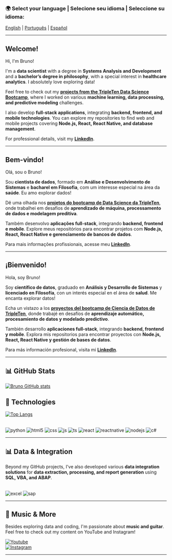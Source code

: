 ### 🌍 Select your language | Selecione seu idioma | Seleccione su idioma:
[English](#welcome) | [Português](#bem-vindo) | [Español](#bienvenido)  

---

## <a name="welcome"></a>Welcome!  

Hi, I'm Bruno!  

I'm a **data scientist** with a degree in **Systems Analysis and Development** and a **bachelor’s degree in philosophy**, with a special interest in **healthcare analytics**. I absolutely love exploring data!  

Feel free to check out my **[projects from the TripleTen Data Science Bootcamp](https://github.com/Bruno-LSo/Data-Science-Bootcamp---All-My-Projects---TripleTen.git)**, where I worked on various **machine learning, data processing, and predictive modeling** challenges.  

I also develop **full-stack applications**, integrating **backend, frontend, and mobile technologies**. You can explore my repositories to find web and mobile projects covering **Node.js, React, React Native, and database management**.  

For professional details, visit my **[LinkedIn](https://www.linkedin.com/in/bruno-lima-ds)**.  

---

## <a name="bem-vindo"></a>Bem-vindo!  

Olá, sou o Bruno!  

Sou **cientista de dados**, formado em **Análise e Desenvolvimento de Sistemas** e **bacharel em Filosofia**, com um interesse especial na área da **saúde**. Eu amo explorar dados!  

Dê uma olhada nos **[projetos do bootcamp de Data Science da TripleTen](https://github.com/Bruno-LSo/Data-Science-Bootcamp---All-My-Projects---TripleTen.git)**, onde trabalhei em desafios de **aprendizado de máquina, processamento de dados e modelagem preditiva**.  

Também desenvolvo **aplicações full-stack**, integrando **backend, frontend e mobile**. Explore meus repositórios para encontrar projetos com **Node.js, React, React Native e gerenciamento de bancos de dados**.  

Para mais informações profissionais, acesse meu **[LinkedIn](https://www.linkedin.com/in/bruno-lima-ds)**.  

---

## <a name="bienvenido"></a>¡Bienvenido!  

Hola, soy Bruno!  

Soy **científico de datos**, graduado en **Análisis y Desarrollo de Sistemas** y **licenciado en Filosofía**, con un interés especial en el área de **salud**. Me encanta explorar datos!  

Echa un vistazo a los **[proyectos del bootcamp de Ciencia de Datos de TripleTen](https://github.com/Bruno-LSo/Data-Science-Bootcamp---All-My-Projects---TripleTen.git)**, donde trabajé en desafíos de **aprendizaje automático, procesamiento de datos y modelado predictivo**.  

También desarrollo **aplicaciones full-stack**, integrando **backend, frontend y mobile**. Explora mis repositorios para encontrar proyectos con **Node.js, React, React Native y gestión de bases de datos**.  

Para más información profesional, visita mi **[LinkedIn](https://www.linkedin.com/in/bruno-lima-ds)**.  

---

## 📊 GitHub Stats  

[![Bruno GitHub stats](https://github-readme-stats.vercel.app/api?username=Bruno-LSo&show_icons=true&theme=dracula)](https://github.com/Bruno-LSo)  

## 🚀 Technologies  

[![Top Langs](https://github-readme-stats.vercel.app/api/top-langs/?username=Bruno-LSo)](https://github.com/Bruno-LSo/github-readme-stats)  

<div style="display: inline_block"><br/>
    <img align="center" alt="python" src="https://img.shields.io/badge/Python-3776AB?style=for-the-badge&logo=python&logoColor=white" />
    <img align="center" alt="html5" src="https://img.shields.io/badge/HTML5-E34F26?style=for-the-badge&logo=html5&logoColor=white" />
    <img align="center" alt="css" src="https://img.shields.io/badge/CSS3-1572B6?style=for-the-badge&logo=css3&logoColor=white" />
    <img align="center" alt="js" src="https://img.shields.io/badge/JavaScript-F7DF1E?style=for-the-badge&logo=javascript&logoColor=black" />
    <img align="center" alt="ts" src="https://img.shields.io/badge/TypeScript-007ACC?style=for-the-badge&logo=typescript&logoColor=white" />
    <img align="center" alt="react" src="https://img.shields.io/badge/React-20232A?style=for-the-badge&logo=react&logoColor=61DAFB" />
    <img align="center" alt="reactnative" src="https://img.shields.io/badge/React_Native-20232A?style=for-the-badge&logo=react&logoColor=61DAFB" />
    <img align="center" alt="nodejs" src="https://img.shields.io/badge/Node.js-43853D?style=for-the-badge&logo=node.js&logoColor=white" />
    <img align="center" alt="c#" src="https://img.shields.io/badge/C%23-239120?style=for-the-badge&logo=c-sharp&logoColor=white" />
</div>  

---

## 📊 Data & Integration  

Beyond my GitHub projects, I've also developed various **data integration solutions** for **data extraction, processing, and report generation** using **SQL, VBA, and ABAP**.  

<div style="display: inline_block"><br/>
    <img align="center" alt="excel" src="https://img.shields.io/badge/Microsoft_Excel-217346?style=for-the-badge&logo=microsoft-excel&logoColor=white" />
    <img align="center" alt="sap" src="https://img.shields.io/badge/SAP-0FAAFF?style=for-the-badge&logo=sap&logoColor=white" />
</div>  

---

## 🎸 Music & More  

Besides exploring data and coding, I'm passionate about **music and guitar**. Feel free to check out my content on YouTube and Instagram!  

[![Youtube](https://img.shields.io/badge/YouTube-FF0000?style=for-the-badge&logo=youtube&logoColor=white)](https://www.youtube.com/@BrunoLima88)  
[![Instagram](https://img.shields.io/badge/Instagram-E4405F?style=for-the-badge&logo=instagram&logoColor=white)](https://www.instagram.com/bls_music/)  

---
